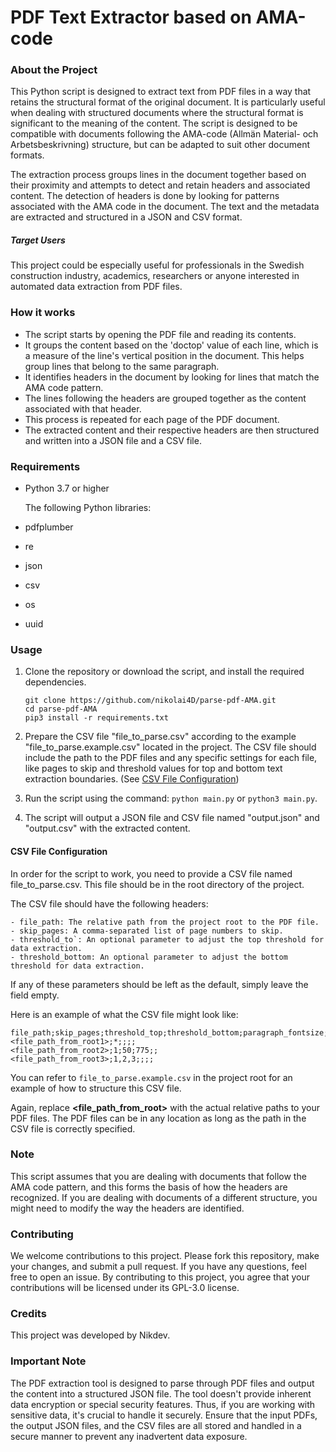 # PDF Text Extractor based on AMA-code

### About the Project

This Python script is designed to extract text from PDF files in a way that retains the structural format of the original document. It is particularly useful when dealing with structured documents where the structural format is significant to the meaning of the content. The script is designed to be compatible with documents following the AMA-code (Allmän Material- och Arbetsbeskrivning) structure, but can be adapted to suit other document formats.

The extraction process groups lines in the document together based on their proximity and attempts to detect and retain headers and associated content. The detection of headers is done by looking for patterns associated with the AMA code in the document. The text and the metadata are extracted and structured in a JSON and CSV format.

##### Target Users
This project could be especially useful for professionals in the Swedish construction industry, academics, researchers or anyone interested in automated data extraction from PDF files.

### How it works

- The script starts by opening the PDF file and reading its contents.
- It groups the content based on the 'doctop' value of each line, which is a measure of the line's vertical position in the document. This helps group lines that belong to the same paragraph.
- It identifies headers in the document by looking for lines that match the AMA code pattern.
- The lines following the headers are grouped together as the content associated with that header.
- This process is repeated for each page of the PDF document.
- The extracted content and their respective headers are then structured and written into a JSON file and a CSV file.


### Requirements 
- Python 3.7 or higher

    The following Python libraries:
- pdfplumber
- re
- json
- csv
- os
- uuid

### Usage 

1. Clone the repository or download the script, and install the required dependencies.

    ```
    git clone https://github.com/nikolai4D/parse-pdf-AMA.git
    cd parse-pdf-AMA
    pip3 install -r requirements.txt
    ```

2. Prepare the CSV file "file_to_parse.csv" according to the example "file_to_parse.example.csv" located in the project. The CSV file should include the path to the PDF files and any specific settings for each file, like pages to skip and threshold values for top and bottom text extraction boundaries. (See [CSV File Configuration](https://github.com/nikolai4D/parse-pdf-AMA/blob/main/README.md#csv-file-configuration))

3. Run the script using the command: `python main.py` or `python3 main.py`.

4. The script will output a JSON file and CSV file named "output.json" and "output.csv" with the extracted content.


#### CSV File Configuration

In order for the script to work, you need to provide a CSV file named file_to_parse.csv. This file should be in the root directory of the project.

The CSV file should have the following headers:

    - file_path: The relative path from the project root to the PDF file.
    - skip_pages: A comma-separated list of page numbers to skip.
    - threshold_to`: An optional parameter to adjust the top threshold for data extraction.
    - threshold_bottom: An optional parameter to adjust the bottom threshold for data extraction.

If any of these parameters should be left as the default, simply leave the field empty.

Here is an example of what the CSV file might look like:

```
file_path;skip_pages;threshold_top;threshold_bottom;paragraph_fontsize;line_height_same_paragraph
<file_path_from_root1>;*;;;;
<file_path_from_root2>;1;50;775;;
<file_path_from_root3>;1,2,3;;;;
```

You can refer to `file_to_parse.example.csv` in the project root for an example of how to structure this CSV file.

Again, replace __<file_path_from_root>__ with the actual relative paths to your PDF files. The PDF files can be in any location as long as the path in the CSV file is correctly specified.

### Note

This script assumes that you are dealing with documents that follow the AMA code pattern, and this forms the basis of how the headers are recognized. If you are dealing with documents of a different structure, you might need to modify the way the headers are identified.

### Contributing

We welcome contributions to this project. Please fork this repository, make your changes, and submit a pull request. If you have any questions, feel free to open an issue. By contributing to this project, you agree that your contributions will be licensed under its GPL-3.0 license.

### Credits

This project was developed by Nikdev.


### Important Note

The PDF extraction tool is designed to parse through PDF files and output the content into a structured JSON file. The tool doesn't provide inherent data encryption or special security features. Thus, if you are working with sensitive data, it's crucial to handle it securely. Ensure that the input PDFs, the output JSON files, and the CSV files are all stored and handled in a secure manner to prevent any inadvertent data exposure.
